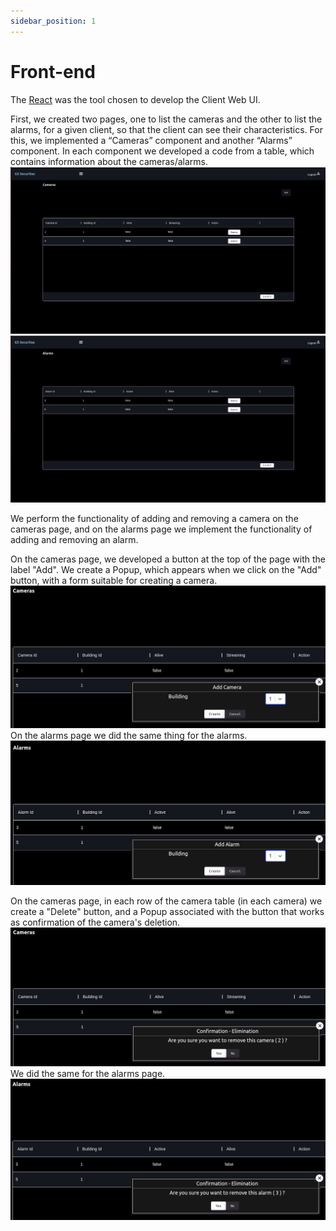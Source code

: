 ```yaml
---
sidebar_position: 1
---
```


# Front-end

The [React](https://reactjs.org/) was the tool chosen to develop the Client Web UI.

First, we created two pages, one to list the cameras and the other to list the alarms, for a given client, so that the client can see their characteristics.
For this, we implemented a “Cameras” component and another “Alarms” component. In each component we developed a code from a table, which contains information about the cameras/alarms.
![](./img/listCameras.png)
![](./img/listAlarms.png)

We perform the functionality of adding and removing a camera on the cameras page, and on the alarms page we implement the functionality of adding and removing an alarm.

On the cameras page, we developed a button at the top of the page with the label "Add". We create a Popup, which appears when we click on the "Add" button, with a form suitable for creating a camera.
![](./img/addCameras.png)
On the alarms page we did the same thing for the alarms.
![](./img/addAlarms.png)

On the cameras page, in each row of the camera table (in each camera) we create a "Delete" button, and a Popup associated with the button that works as confirmation of the camera's deletion.
![](./img/deleteCameras.png)
We did the same for the alarms page. 
![](./img/deleteAlarms.png)